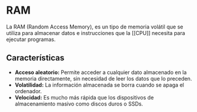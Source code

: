 # RAM

La RAM (Random Access Memory), es un tipo de memoria volátil que se utiliza para almacenar datos e instrucciones que la [[CPU]] necesita para ejecutar programas.
## Características
- **Acceso aleatorio:** Permite acceder a cualquier dato almacenado en la memoria directamente, sin necesidad de leer los datos que lo preceden.
- **Volatilidad:** La información almacenada se borra cuando se apaga el ordenador.
- **Velocidad:** Es mucho más rápida que los dispositivos de almacenamiento masivo como discos duros o SSDs.